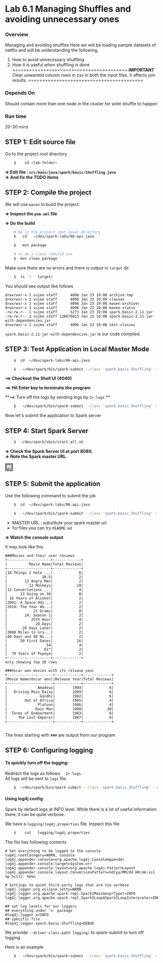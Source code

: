 

Lab 6.1 Managing Shuffles and avoiding unnecessary ones
=========================================================

### Overview
Managing and avoiding shuffles
 Here we will be loading sample datasets of netflix and will be understanding the following,
 
 1. How to avoid unnecessary shuffling
 2. How it is useful when shuffling is done
=========================================
**IMPORTANT**
Clear unwanted column rows in csv in both the input files.
It affects join results.
=========================================
### Depends On
 Should contain more than one node in the cluster for wide shuffle to happen

### Run time
20-30 mins


## STEP 1: Edit source file

Go to the project root directory

```bash
    $    cd <lab-folder>
```


**=> Edit file : `src/main/java/spark/basic/Shuffling.java`**  
**=> And fix the TODO items**



## STEP 2: Compile the project

We will use `maven` to build the project.  

**=> Inspect the `pom.xml` file**


**=> Do the build**  

```bash
    # be in the project root level directory
    $   cd   ~/dev/spark-labs/06-api-java

    $   mvn package

    # to do a clean rebuild use
    $  mvn clean package
```

Make sure there are no errors and there is output in `target` dir.

```bash
    $  ls -l   target/
```

You should see output like follows

````console
drwxrwxr-x 2 sujee staff      4096 Jan 23 19:08 archive-tmp
drwxrwxr-x 3 sujee staff      4096 Jan 23 19:09 classes
drwxrwxr-x 2 sujee staff      4096 Jan 23 19:08 maven-archiver
drwxrwxr-x 3 sujee staff      4096 Jan 23 19:08 maven-status
-rw-rw-r-- 1 sujee staff      5273 Jan 23 19:08 spark.basic-2.11.jar
-rw-rw-r-- 1 sujee staff 128676623 Jan 23 19:08 spark.basic-2.11-jar-with-dependencies.jar
drwxrwxr-x 2 sujee staff      4096 Jan 23 19:08 test-classes
````
`spark.basic-2.11-jar-with-dependencies.jar`  is our code compiled.


## STEP 3: Test Application in Local Master Mode

```bash
    $  cd  ~/dev/spark-labs/06-api-java

    $   ~/dev/spark/bin/spark-submit --class 'spark.basic.Shuffling' --master local[*]  target/spark.basic-2.11-jar-with-dependencies.jar
```

**==> Checkout the Shell UI (4040)**   

**==> Hit Enter key to terminate the program**

**==> Turn off the logs by sending logs by `2> logs` **   

```bash
    $   ~/dev/spark/bin/spark-submit --class 'spark.basic.Shuffling' --master local[*]  target/spark.basic-2.11-jar-with-dependencies.jar  2> logs
```


Now let's submit the application to Spark server

## STEP 4: Start Spark Server

```bash
    $  ~/dev/spark/sbin/start-all.sh
```

**=> Check the Spark Server UI at port 8080.**  
**=> Note the Spark master URL.**  

<img src="../assets/images/4.1b.png" style="border: 5px solid grey; max-width:100%;"/>


## STEP 5: Submit the application

Use the following command to submit the job

```bash
    $  cd  ~/dev/spark-labs/06-api-java

    $   ~/dev/spark/bin/spark-submit --class 'spark.basic.Shuffling' --master local[*]  target/spark.basic-2.11-jar-with-dependencies.jar 2>logs
```

* MASTER URL : substitute your spark master url
* for files you can try `README.md`

**=> Watch the console output**

It may look like this

```console
###Movies and their user reviews
+--------------------+-------------+
|          Movie Name|Total Reviews|
+--------------------+-------------+
|10 Things I Hate ...|            6|
|                10.5|            2|
|        12 Angry Men|            2|
|          12 Monkeys|           10|
|13 Conversations ...|            4|
|      13 Going on 30|            8|
| 16 Years of Alcohol|            2|
|2001: A Space Ody...|            2|
|2010: The Year We...|            2|
|            21 Grams|            8|
|        24: Season 1|            2|
|           25th Hour|            4|
|             28 Days|            2|
|       28 Days Later|            2|
|3000 Miles to Gra...|            2|
|40 Days and 40 Ni...|            2|
|      50 First Dates|           16|
|                  54|            4|
|                 61*|            2|
|  70 Years of Popeye|            2|
+--------------------+-------------+
only showing top 20 rows

###Oscar won movies with its release year
+---------------------+------------+-------------+
|Movie Name(Oscar won)|Release Year|Total Reviews|
+---------------------+------------+-------------+
|              Amadeus|        1984|            6|
|   Driving Miss Daisy|        1989|            6|
|               Gandhi|        1982|            6|
|        Out of Africa|        1985|            4|
|              Platoon|        1986|            4|
|             Rain Man|        1988|           10|
|  Terms of Endearment|        1983|            8|
|     The Last Emperor|        1987|            6|
+---------------------+------------+-------------+


```
The lines starting with `###` are output from our program


## STEP 6:  Configuring logging

#### To quickly turn off the logging:
Redirect the logs as follows `  2> logs`.   
All logs will be sent to `logs` file.  
```bash
    $  ~/dev/spark/bin/spark-submit --class 'spark.basic.Shuffling' --master MASTER_URL  target/spark.basic-2.11-jar-with-dependencies.jar 2>  logs
```

#### Using log4j config
Spark by default logs at INFO level.  While there is a lot of useful information there, it can be quite verbose.

We have a `logging/log4j.properties` file.  Inspect this file

```bash
    $    cat   logging/log4j.properties
```


The file has following contents

```
# Set everything to be logged to the console
log4j.rootCategory=WARN, console
log4j.appender.console=org.apache.log4j.ConsoleAppender
log4j.appender.console.target=System.err
log4j.appender.console.layout=org.apache.log4j.PatternLayout
log4j.appender.console.layout.ConversionPattern=%d{yy/MM/dd HH:mm:ss} %p %c{1}: %m%n

# Settings to quiet third party logs that are too verbose
log4j.logger.org.eclipse.jetty=WARN
log4j.logger.org.apache.spark.repl.SparkIMain$exprTyper=INFO
log4j.logger.org.apache.spark.repl.SparkILoop$SparkILoopInterpreter=INFO

## set log levels for our loggers
## everything under 'x' package
#log4j.logger.x=INFO
## specific file
#log4j.logger.spark.basic.Shuffling=DEBUG
```



We provide `--driver-class-path logging/`  to spark-submit to turn off logging

Here is an example

```bash
    $   ~/dev/spark/bin/spark-submit --class 'spark.basic.Shuffling' --master local[*]  --driver-class-path logging/  target/spark.basic-2.11-jar-with-dependencies.jar   
```
